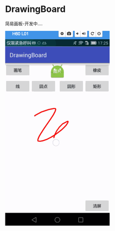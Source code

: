 # DrawingBoard
简易画板-开发中....


![Image](https://raw.githubusercontent.com/msilemsile/DrawingBoard/master/Untitled.gif) 
